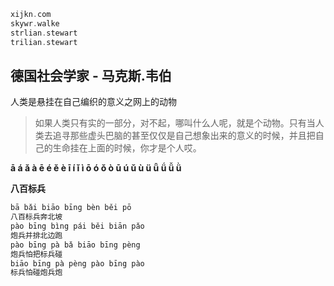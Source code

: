 
```c
xijkn.com
skywr.walke
strlian.stewart
trilian.stewart
```

## 德国社会学家 - 马克斯.韦伯
人类是悬挂在自己编织的意义之网上的动物
> 如果人类只有实的一部分，对不起，哪叫什么人呢，就是个动物。只有当人类去追寻那些虚头巴脑的甚至仅仅是自己想象出来的意义的时候，并且把自己的生命挂在上面的时候，你才是个人哎。


**ā á ǎ à ē é ě è ī í ǐ ì ō ó ǒ ò ū ú ǔ ù ü ǖ ǘ ǚ ǜ**

**八百标兵**
```c
bā bǎi biāo bīng bèn běi pō  
八百标兵奔北坡  
pào bīng bìng pái běi biān pǎo  
炮兵并排北边跑  
pào bīng pà bǎ biāo bīng pèng  
炮兵怕把标兵碰  
biāo bīng pà pèng pào bīng pào  
标兵怕碰炮兵炮  
```
